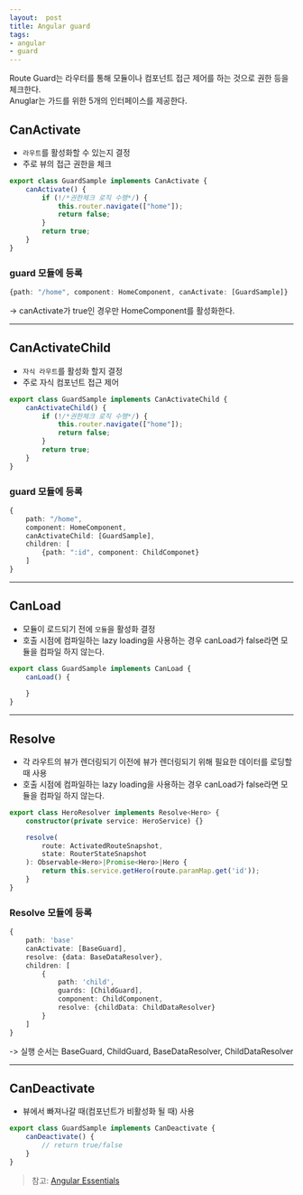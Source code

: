 ```yaml
---
layout:  post
title: Angular guard
tags:
- angular
- guard
---
```


Route Guard는 라우터를 통해 모듈이나 컴포넌트 접근 제어를 하는 것으로 권한 등을 체크한다.  
Anuglar는 가드를 위한 5개의 인터페이스를 제공한다.

## CanActivate
- `라우트`를 활성화할 수 있는지 결정
- 주로 뷰의 접근 권한을 체크
```typescript
export class GuardSample implements CanActivate {
    canActivate() {
        if (!/*권한체크 로직 수행*/) {
            this.router.navigate(["home"]);
            return false;
        }
        return true;
    }
}
```

### guard 모듈에 등록
```typescript
{path: "/home", component: HomeComponent, canActivate: [GuardSample]}
```

-> canActivate가 true인 경우만 HomeComponent를 활성화한다.

---
## CanActivateChild
- `자식 라우트`를 활성화 할지 결정
- 주로 자식 컴포넌트 접근 제어
```typescript
export class GuardSample implements CanActivateChild {
    canActivateChild() {
        if (!/*권한체크 로직 수행*/) {
            this.router.navigate(["home"]);
            return false;
        }
        return true;
    }
}
```

### guard 모듈에 등록
```typescript
{
    path: "/home",
    component: HomeComponent,
    canActivateChild: [GuardSample],
    children: [
        {path: ":id", component: ChildComponet}
    ]
}
```

---
## CanLoad
- 모듈이 로드되기 전에 `모듈`을 활성화 결정
- 호출 시점에 컴파일하는 lazy loading을 사용하는 경우 canLoad가 false라면 모듈을 컴파일 하지 않는다.
```typescript
export class GuardSample implements CanLoad {
    canLoad() {
        
    }
}
```

---
## Resolve
- 각 라우트의 뷰가 렌더링되기 이전에 뷰가 렌더링되기 위해 필요한 데이터를 로딩할 때 사용
- 호출 시점에 컴파일하는 lazy loading을 사용하는 경우 canLoad가 false라면 모듈을 컴파일 하지 않는다.
```typescript
export class HeroResolver implements Resolve<Hero> {
    constructor(private service: HeroService) {}

    resolve(
        route: ActivatedRouteSnapshot,
        state: RouterStateSnapshot
    ): Observable<Hero>|Promise<Hero>|Hero {
        return this.service.getHero(route.paramMap.get('id'));
    }
}
```

### Resolve 모듈에 등록
```typescript
{
    path: 'base'
    canActivate: [BaseGuard],
    resolve: {data: BaseDataResolver},
    children: [
        {
            path: 'child',
            guards: [ChildGuard],
            component: ChildComponent,
            resolve: {childData: ChildDataResolver}
        }
    ]
}
```
-> 실행 순서는 BaseGuard, ChildGuard, BaseDataResolver, ChildDataResolver

---
## CanDeactivate
- 뷰에서 빠져나갈 때(컴포넌트가 비활성화 될 때) 사용
```typescript
export class GuardSample implements CanDeactivate {
    canDeactivate() {
        // return true/false
    }
}
```

> 참고: [Angular Essentials](http://www.yes24.com/Product/Goods/62063090)
